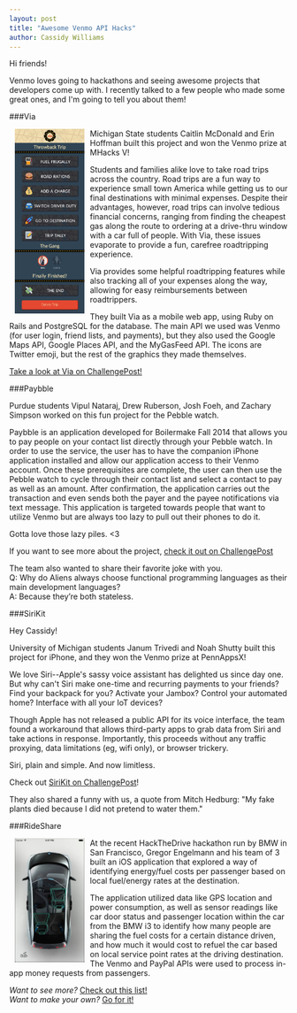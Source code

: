 ```yaml
---
layout: post
title: "Awesome Venmo API Hacks"
author: Cassidy Williams
---
```


Hi friends!

Venmo loves going to hackathons and seeing awesome projects that developers come up with.  I recently talked to a few people who made some great ones, and I'm going to tell you about them!

###Via

<img style="float: left; width: 25%; margin: 0px 10px;" src="/images/venmohacks/via_dashboard.png">
Michigan State students Caitlin McDonald and Erin Hoffman built this project and won the Venmo prize at MHacks V!

Students and families alike love to take road trips across the country. Road trips are a fun way to experience small town America while getting us to our final destinations with minimal expenses. Despite their advantages, however, road trips can involve tedious financial concerns, ranging from finding the cheapest gas along the route to ordering at a drive-thru window with a car full of people. With Via, these issues evaporate to provide a fun, carefree roadtripping experience.

Via provides some helpful roadtripping features while also tracking all of your expenses along the way, allowing for easy reimbursements between roadtrippers.

They built Via as a mobile web app, using Ruby on Rails and PostgreSQL for the database. The main API we used was Venmo (for user login, friend lists, and payments), but they also used the Google Maps API, Google Places API, and the MyGasFeed API. The icons are Twitter emoji, but the rest of the graphics they made themselves.

[Take a look at Via on ChallengePost!](http://challengepost.com/software/via)

###Paybble

Purdue students Vipul Nataraj, Drew Ruberson, Josh Foeh, and Zachary Simpson worked on this fun project for the Pebble watch.

Paybble is an application developed for Boilermake Fall 2014 that allows you to pay people on your contact list directly through your Pebble watch.  In order to use the service, the user has to have the companion iPhone application installed and allow our application access to their Venmo account.  Once these prerequisites are complete, the user can then use the Pebble watch to cycle through their contact list and select a contact to pay as well as an amount.  After confirmation, the application carries out the transaction and even sends both the payer and the payee notifications via text message.  This application is targeted towards people that want to utilize Venmo but are always too lazy to pull out their phones to do it.

Gotta love those lazy piles. <3

If you want to see more about the project, [check it out on ChallengePost](http://challengepost.com/software/paybble)

The team also wanted to share their favorite joke with you. <br>
Q: Why do Aliens always choose functional programming languages as their main development languages? <br>
A: Because they’re both stateless.

###SiriKit

Hey Cassidy!

University of Michigan students Janum Trivedi and Noah Shutty built this project for iPhone, and they won the Venmo prize at PennAppsX!

We love Siri--Apple's sassy voice assistant has delighted us since day one. But why can't Siri make one-time and recurring payments to your friends? Find your backpack for you? Activate your Jambox? Control your automated home? Interface with all your IoT devices?

Though Apple has not released a public API for its voice interface, the team found a workaround that allows third-party apps to grab data from Siri and take actions in response. Importantly, this proceeds without any traffic proxying, data limitations (eg, wifi only), or browser trickery.

Siri, plain and simple. And now limitless.

Check out [SiriKit on ChallengePost](http://pennappsx.challengepost.com/submissions/26676-sirikit)!

They also shared a funny with us, a quote from Mitch Hedburg: "My fake plants died because I did not pretend to water them."

###RideShare

<img style="float: left; width: 25%; margin: 0px 10px;" src="/images/venmohacks/hackthedrive2.jpg">
At the recent HackTheDrive hackathon run by BMW in San Francisco, Gregor Engelmann and his team of 3 built an iOS application that explored a way of identifying energy/fuel costs per passenger based on local fuel/energy rates at the destination.

The application utilized data like GPS location and power consumption, as well as sensor readings like car door status and passenger location within the car from the BMW i3 to identify how many people are sharing the fuel costs for a certain distance driven, and how much it would cost to refuel the car based on local service point rates at the driving destination. The Venmo and PayPal APIs were used to process in-app money requests from passengers.


*Want to see more?*  [Check out this list!](http://challengepost.com/software/built-with/venmo) <br>
*Want to make your own?*  [Go for it!](https://developer.venmo.com)
